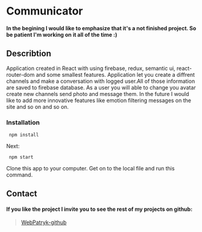 # Communicator

#### In the begining I would like to emphasize that it's a not finished project. So be patient I'm working on it all of the time :)  


## Describtion


Application created in React with using firebase,  redux, semantic ui, react-router-dom and some smallest features. Application let you create a diffrent channels and make a conversation with logged user.All of those information are saved to firebase database. As a user you will able to change you avatar create new channels send photo and message them.  In the future I would like to add more innovative features like emotion filtering messages on the site and so on and so on.

### Installation 

``` Usage
 npm install 
```
Next:

``` Usage
 npm start 
```
Clone this app to your computer. Get on to the local file and run this command.




## Contact

#### If you like the project I invite you to see the rest of my projects on github:

> [WebPatryk-github](https://github.com/WebPatryk)


